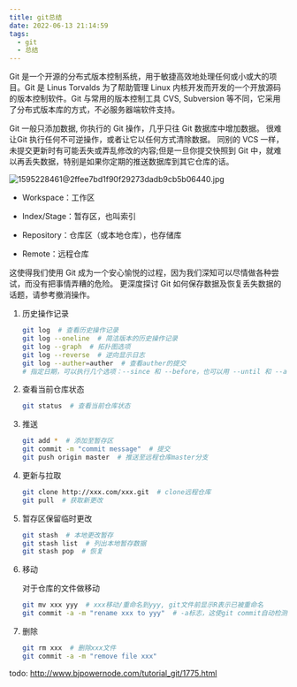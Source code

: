 ```yaml
---
title: git总结
date: 2022-06-13 21:14:59
tags:
  - git
  - 总结
---
```


Git 是一个开源的分布式版本控制系统，用于敏捷高效地处理任何或小或大的项目。Git 是 Linus Torvalds 为了帮助管理 Linux 内核开发而开发的一个开放源码的版本控制软件。Git 与常用的版本控制工具 CVS, Subversion 等不同，它采用了分布式版本库的方式，不必服务器端软件支持。

Git 一般只添加数据, 你执行的 Git 操作，几乎只往 Git 数据库中增加数据。 很难让Git 执行任何不可逆操作，或者让它以任何方式清除数据。 同别的 VCS 一样，未提交更新时有可能丢失或弄乱修改的内容;但是一旦你提交快照到 Git 中，就难以再丢失数据，特别是如果你定期的推送数据库到其它仓库的话。

<!--more-->

![1595228461@2ffee7bd1f90f29273dadb9cb5b06440.jpg](/Users/zeki/Documents/Blog/source/_posts/git总结/1595228461@2ffee7bd1f90f29273dadb9cb5b06440.jpg.png)

- Workspace：工作区

- Index/Stage：暂存区，也叫索引

- Repository：仓库区（或本地仓库），也存储库

- Remote：远程仓库



这使得我们使用 Git 成为一个安心愉悦的过程，因为我们深知可以尽情做各种尝试，而没有把事情弄糟的危险。 更深度探讨 Git 如何保存数据及恢复丢失数据的话题，请参考撤消操作。



1. 历史操作记录

   ```bash
   git log  # 查看历史操作记录
   git log --oneline  # 简洁版本的历史操作记录
   git log --graph  # 拓扑图选项
   git log --reverse  # 逆向显示日志
   git log --auther=auther  # 查看auther的提交
   # 指定日期，可以执行几个选项：--since 和 --before，也可以用 --until 和 --after。
   ```

   

2. 查看当前仓库状态

   ```bash
   git status  # 查看当前仓库状态
   ```

3. 推送

   ```bash
   git add *  # 添加至暂存区
   git commit -m "commit message"  # 提交
   git push origin master  # 推送至远程仓库master分支
   ```

   

4. 更新与拉取

   ```bash
   git clone http://xxx.com/xxx.git  # clone远程仓库
   git pull  # 获取新更改
   ```

5. 暂存区保留临时更改

   ```bash
   git stash  # 本地更改暂存 
   git stash list  # 列出本地暂存数据
   git stash pop  # 恢复
   ```

6. 移动

   对于仓库的文件做移动

   ```bash
   git mv xxx yyy  # xxx移动/重命名到yyy, git文件前显示R表示已被重命名
   git commit -a -m "rename xxx to yyy"  # -a标志，这使git commit自动检测修改的文件
   ```

7. 删除

   ```bash
   git rm xxx  # 删除xxx文件
   git commit -a -m "remove file xxx"
   ```

todo: http://www.bjpowernode.com/tutorial_git/1775.html

